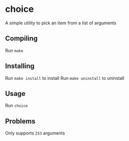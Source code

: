 # choice
A simple utility to pick an item from a list of arguments

## Compiling
Run `make`

## Installing
Run `make install` to install
Run `make uninstall` to uninstall

## Usage
Run `choice`

## Problems
Only supports `253` arguments
